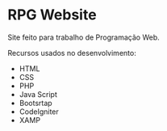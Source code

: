 # RPG Website
Site feito para trabalho de Programação Web.

Recursos usados no desenvolvimento:
* HTML
* CSS
* PHP
* Java Script
* Bootsrtap
* CodeIgniter
* XAMP


